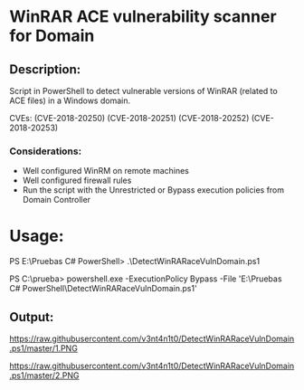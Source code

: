 # WinRAR ACE vulnerability scanner for Domain

## Description: 

Script in PowerShell to detect vulnerable versions of WinRAR (related to ACE files) in a Windows domain.

CVEs: (CVE-2018-20250) (CVE-2018-20251) (CVE-2018-20252) (CVE-2018-20253)

### Considerations:

- Well configured WinRM on remote machines
- Well configured firewall rules
- Run the script with the Unrestricted or Bypass execution policies from Domain Controller


# Usage: 

 PS E:\Pruebas C# PowerShell> .\DetectWinRARaceVulnDomain.ps1

 PS C:\prueba> powershell.exe -ExecutionPolicy Bypass -File 'E:\Pruebas C# PowerShell\DetectWinRARaceVulnDomain.ps1'
 
 ## Output:

https://raw.githubusercontent.com/v3nt4n1t0/DetectWinRARaceVulnDomain.ps1/master/1.PNG

https://raw.githubusercontent.com/v3nt4n1t0/DetectWinRARaceVulnDomain.ps1/master/2.PNG
